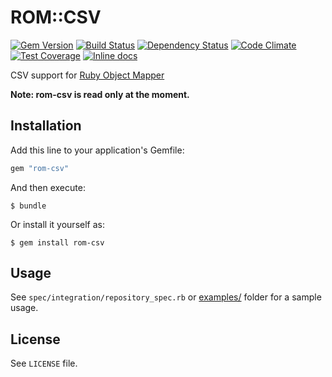 [gem]: https://rubygems.org/gems/rom-csv
[travis]: https://travis-ci.org/rom-rb/rom-csv
[gemnasium]: https://gemnasium.com/rom-rb/rom-csv
[codeclimate]: https://codeclimate.com/github/rom-rb/rom-csv
[inchpages]: http://inch-ci.org/github/rom-rb/rom-csv

# ROM::CSV

[![Gem Version](https://badge.fury.io/rb/rom-csv.svg)][gem]
[![Build Status](https://travis-ci.org/rom-rb/rom-csv.svg?branch=master)][travis]
[![Dependency Status](https://gemnasium.com/rom-rb/rom-csv.png)][gemnasium]
[![Code Climate](https://codeclimate.com/github/rom-rb/rom-csv/badges/gpa.svg)][codeclimate]
[![Test Coverage](https://codeclimate.com/github/rom-rb/rom-csv/badges/coverage.svg)][codeclimate]
[![Inline docs](http://inch-ci.org/github/rom-rb/rom-csv.svg?branch=master)][inchpages]

CSV support for [Ruby Object Mapper](https://github.com/rom-rb/rom)

**Note: rom-csv is read only at the moment.**

## Installation

Add this line to your application's Gemfile:

```ruby
gem "rom-csv"
```

And then execute:

    $ bundle

Or install it yourself as:

    $ gem install rom-csv

## Usage

See `spec/integration/repository_spec.rb` or [examples/](https://github.com/rom-rb/rom-csv/tree/master/examples) folder for a sample usage.

## License

See `LICENSE` file.
